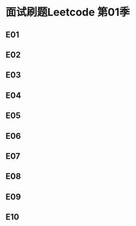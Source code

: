 # 面试刷题Leetcode 第01季

## E01

## E02

## E03

## E04

## E05

## E06

## E07

## E08

## E09

## E10

